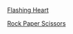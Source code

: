 [](/static/mb/projects/a1-display.png)

[Flashing Heart](/projects/flashing-heart)

[Rock Paper Scissors](/projects/rock-paper-scissors)

